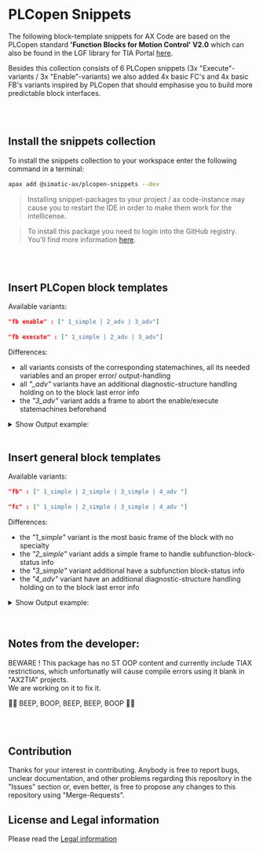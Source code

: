 # PLCopen Snippets

The following block-template snippets for AX Code are based on the 
PLCopen standard **'Function Blocks for Motion Control' V2.0** which can also be found in the LGF library for TIA Portal [here](https://support.industry.siemens.com/cs/ww/en/view/109479728).

Besides this collection consists of 6 PLCopen snippets (3x "Execute"-variants / 3x "Enable"-variants) we also added 4x basic FC's and 4x basic FB's variants inspired by PLCopen that should emphasise you to build more predictable block interfaces.  

<br/> 
<br/> 

## Install the snippets collection

To install the snippets collection to your workspace enter the following command in a terminal:

```bash
apax add @simatic-ax/plcopen-snippets --dev
```
> Installing snippet-packages to your project / ax code-instance may cause you to restart the IDE in order to make them work for the intellicense.

> To install this package you need to login into the GitHub registry. You'll find more information [here](https://github.com/simatic-ax/.sharedstuff/blob/main/doc/personalaccesstoken.md).

<br/>
<br/> 

## Insert PLCopen block templates

Available variants:
```json
"fb enable" : [" 1_simple | 2_adv | 3_adv"]
```
```json
"fb execute" : [" 1_simple | 2_adv | 3_adv"]
``` 
Differences: <br>
- all variants consists of the corresponding statemachines, all its needed variables and an proper error/ output-handling
- all *"_adv"* variants have an additional diagnostic-structure handling holding on to the block last error info
- the *"3_adv"* variant adds a frame to abort the enable/execute statemachines beforehand

<details><summary>Show Output example:</summary>

![io](doc/img/plcopen_insert.gif)

</details>
<br/>

## Insert general block templates

Available variants:
```json
"fb" : [" 1_simple | 2_simple | 3_simple | 4_adv "]
```
```json
"fc" : [" 1_simple | 2_simple | 3_simple | 4_adv "]
```
Differences: <br>
- the *"1_simple"* variant is the most basic frame of the block with no specialty
- the *"2_simple"* variant adds a simple frame to handle subfunction-block-status info
- the *"3_simple"* variant additional have a subfunction block-status info
- the *"4_adv"* variant have an additional diagnostic-structure handling holding on to the block last error info

<details><summary>Show Output example:</summary>

![io](doc/img/generalblock_insert.gif)

</details>
<br/>
<br/>


## Notes from the developer:

BEWARE ! This package has no ST OOP content and currently include TIAX restrictions, which unfortunatly will cause compile errors using it blank in "AX2TIA" projects. <br>
We are working on it to fix it. 

🐱‍💻 BEEP, BOOP, BEEP, BEEP, BOOP 🐱‍🏍

<br/>
<br/>

## Contribution

Thanks for your interest in contributing. Anybody is free to report bugs, unclear documentation, and other problems regarding this repository in the "Issues" section or, even better, is free to propose any changes to this repository using "Merge-Requests".

## License and Legal information

Please read the [Legal information](LICENSE.md)
